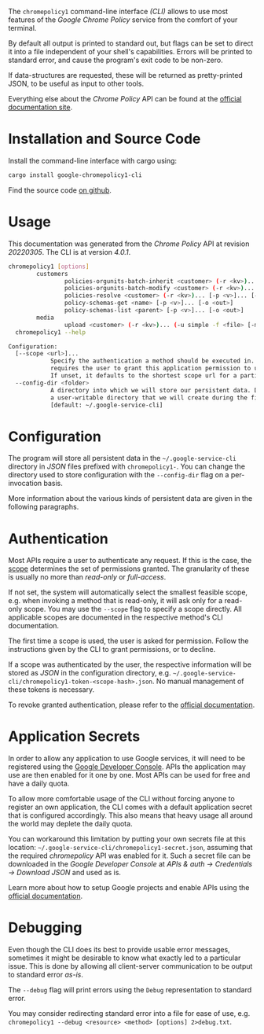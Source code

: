 <!---
DO NOT EDIT !
This file was generated automatically from 'src/generator/templates/cli/README.md.mako'
DO NOT EDIT !
-->
The `chromepolicy1` command-line interface *(CLI)* allows to use most features of the *Google Chrome Policy* service from the comfort of your terminal.

By default all output is printed to standard out, but flags can be set to direct it into a file independent of your shell's
capabilities. Errors will be printed to standard error, and cause the program's exit code to be non-zero.

If data-structures are requested, these will be returned as pretty-printed JSON, to be useful as input to other tools.

Everything else about the *Chrome Policy* API can be found at the
[official documentation site](http://developers.google.com/chrome/policy).

# Installation and Source Code

Install the command-line interface with cargo using:

```bash
cargo install google-chromepolicy1-cli
```

Find the source code [on github](https://github.com/Byron/google-apis-rs/tree/main/gen/chromepolicy1-cli).

# Usage

This documentation was generated from the *Chrome Policy* API at revision *20220305*. The CLI is at version *4.0.1*.

```bash
chromepolicy1 [options]
        customers
                policies-orgunits-batch-inherit <customer> (-r <kv>)... [-p <v>]... [-o <out>]
                policies-orgunits-batch-modify <customer> (-r <kv>)... [-p <v>]... [-o <out>]
                policies-resolve <customer> (-r <kv>)... [-p <v>]... [-o <out>]
                policy-schemas-get <name> [-p <v>]... [-o <out>]
                policy-schemas-list <parent> [-p <v>]... [-o <out>]
        media
                upload <customer> (-r <kv>)... (-u simple -f <file> [-m <mime>]) [-p <v>]... [-o <out>]
  chromepolicy1 --help

Configuration:
  [--scope <url>]...
            Specify the authentication a method should be executed in. Each scope
            requires the user to grant this application permission to use it.
            If unset, it defaults to the shortest scope url for a particular method.
  --config-dir <folder>
            A directory into which we will store our persistent data. Defaults to
            a user-writable directory that we will create during the first invocation.
            [default: ~/.google-service-cli]

```

# Configuration

The program will store all persistent data in the `~/.google-service-cli` directory in *JSON* files prefixed with `chromepolicy1-`.  You can change the directory used to store configuration with the `--config-dir` flag on a per-invocation basis.

More information about the various kinds of persistent data are given in the following paragraphs.

# Authentication

Most APIs require a user to authenticate any request. If this is the case, the [scope][scopes] determines the 
set of permissions granted. The granularity of these is usually no more than *read-only* or *full-access*.

If not set, the system will automatically select the smallest feasible scope, e.g. when invoking a
method that is read-only, it will ask only for a read-only scope. 
You may use the `--scope` flag to specify a scope directly. 
All applicable scopes are documented in the respective method's CLI documentation.

The first time a scope is used, the user is asked for permission. Follow the instructions given 
by the CLI to grant permissions, or to decline.

If a scope was authenticated by the user, the respective information will be stored as *JSON* in the configuration
directory, e.g. `~/.google-service-cli/chromepolicy1-token-<scope-hash>.json`. No manual management of these tokens
is necessary.

To revoke granted authentication, please refer to the [official documentation][revoke-access].

# Application Secrets

In order to allow any application to use Google services, it will need to be registered using the 
[Google Developer Console][google-dev-console]. APIs the application may use are then enabled for it
one by one. Most APIs can be used for free and have a daily quota.

To allow more comfortable usage of the CLI without forcing anyone to register an own application, the CLI
comes with a default application secret that is configured accordingly. This also means that heavy usage
all around the world may deplete the daily quota.

You can workaround this limitation by putting your own secrets file at this location: 
`~/.google-service-cli/chromepolicy1-secret.json`, assuming that the required *chromepolicy* API 
was enabled for it. Such a secret file can be downloaded in the *Google Developer Console* at 
*APIs & auth -> Credentials -> Download JSON* and used as is.

Learn more about how to setup Google projects and enable APIs using the [official documentation][google-project-new].


# Debugging

Even though the CLI does its best to provide usable error messages, sometimes it might be desirable to know
what exactly led to a particular issue. This is done by allowing all client-server communication to be 
output to standard error *as-is*.

The `--debug` flag will print errors using the `Debug` representation to standard error.

You may consider redirecting standard error into a file for ease of use, e.g. `chromepolicy1 --debug <resource> <method> [options] 2>debug.txt`.


[scopes]: https://developers.google.com/+/api/oauth#scopes
[revoke-access]: http://webapps.stackexchange.com/a/30849
[google-dev-console]: https://console.developers.google.com/
[google-project-new]: https://developers.google.com/console/help/new/
